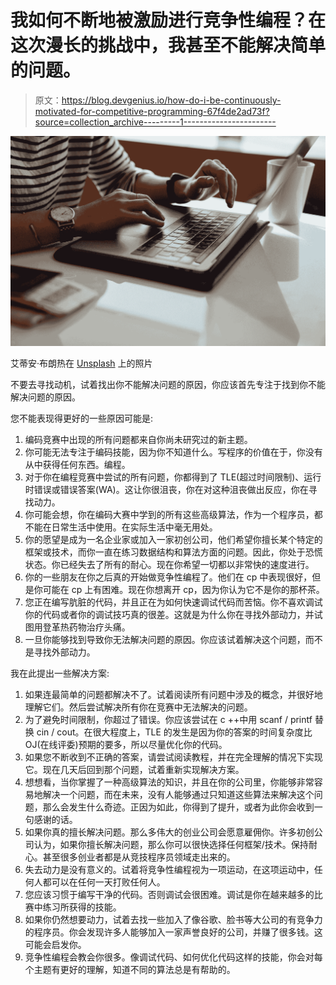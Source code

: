 # 我如何不断地被激励进行竞争性编程？在这次漫长的挑战中，我甚至不能解决简单的问题。

> 原文：<https://blog.devgenius.io/how-do-i-be-continuously-motivated-for-competitive-programming-67f4de2ad73f?source=collection_archive---------1----------------------->

![](img/6fb5778d71d3281d0653ae6b9b4951e5.png)

艾蒂安·布朗热在 [Unsplash](https://unsplash.com?utm_source=medium&utm_medium=referral) 上的照片

不要去寻找动机，试着找出你不能解决问题的原因，你应该首先专注于找到你不能解决问题的原因。

您不能表现得更好的一些原因可能是:

1.  编码竞赛中出现的所有问题都来自你尚未研究过的新主题。
2.  你可能无法专注于编码技能，因为你不知道什么。写程序的价值在于，你没有从中获得任何东西。编程。
3.  对于你在编程竞赛中尝试的所有问题，你都得到了 TLE(超过时间限制)、运行时错误或错误答案(WA)。这让你很沮丧，你在对这种沮丧做出反应，你在寻找动力。
4.  你可能会想，你在编码大赛中学到的所有这些高级算法，作为一个程序员，都不能在日常生活中使用。在实际生活中毫无用处。
5.  你的愿望是成为一名企业家或加入一家初创公司，他们希望你擅长某个特定的框架或技术，而你一直在练习数据结构和算法方面的问题。因此，你处于恐慌状态。你已经失去了所有的耐心。现在你希望一切都以非常快的速度进行。
6.  你的一些朋友在你之后真的开始做竞争性编程了。他们在 cp 中表现很好，但是你可能在 cp 上有困难。现在你想离开 cp，因为你认为它不是你的那杯茶。
7.  您正在编写肮脏的代码，并且正在为如何快速调试代码而苦恼。你不喜欢调试你的代码或者你的调试技巧真的很差。这就是为什么你在寻找外部动力，并试图用登革热药物治疗头痛。
8.  一旦你能够找到导致你无法解决问题的原因。你应该试着解决这个问题，而不是寻找外部动力。

我在此提出一些解决方案:

1.  如果连最简单的问题都解决不了。试着阅读所有问题中涉及的概念，并很好地理解它们。然后尝试解决所有你在竞赛中无法解决的问题。
2.  为了避免时间限制，你超过了错误。你应该尝试在 c ++中用 scanf / printf 替换 cin / cout。在很大程度上，TLE 的发生是因为你的答案的时间复杂度比 OJ(在线评委)预期的要多，所以尽量优化你的代码。
3.  如果您不断收到不正确的答案，请尝试阅读教程，并在完全理解的情况下实现它。现在几天后回到那个问题，试着重新实现解决方案。
4.  想想看，当你掌握了一种高级算法的知识，并且在你的公司里，你能够非常容易地解决一个问题，而在未来，没有人能够通过只知道这些算法来解决这个问题，那么会发生什么奇迹。正因为如此，你得到了提升，或者为此你会收到一句感谢的话。
5.  如果你真的擅长解决问题。那么多伟大的创业公司会愿意雇佣你。许多初创公司认为，如果你擅长解决问题，那么你可以很快选择任何框架/技术。保持耐心。甚至很多创业者都是从竞技程序员领域走出来的。
6.  失去动力是没有意义的。试着将竞争性编程视为一项运动，在这项运动中，任何人都可以在任何一天打败任何人。
7.  您应该习惯于编写干净的代码。否则调试会很困难。调试是你在越来越多的比赛中练习所获得的技能。
8.  如果你仍然想要动力，试着去找一些加入了像谷歌、脸书等大公司的有竞争力的程序员。你会发现许多人能够加入一家声誉良好的公司，并赚了很多钱。这可能会启发你。
9.  竞争性编程会教会你很多。像调试代码、如何优化代码这样的技能，你会对每个主题有更好的理解，知道不同的算法总是有帮助的。